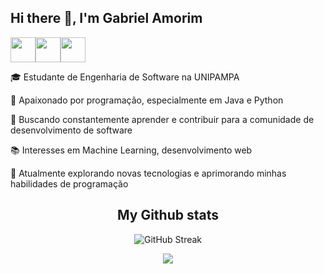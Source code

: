 ## Hi there 👋, I'm Gabriel Amorim
<img loading ="lazy" src="https://cdn.jsdelivr.net/gh/devicons/devicon@latest/icons/java/java-original.svg" width="40" height="40"/><img src="https://cdn.jsdelivr.net/gh/devicons/devicon/icons/git/git-original.svg" width="40" height="40"/><img src="https://cdn.jsdelivr.net/gh/devicons/devicon@latest/icons/python/python-original.svg" width="40" height="40"/>
          

🎓 Estudante de Engenharia de Software na UNIPAMPA

🌟 Apaixonado por programação, especialmente em Java e Python

🚀 Buscando constantemente aprender e contribuir para a comunidade de desenvolvimento de software

📚 Interesses em Machine Learning, desenvolvimento web

🌱 Atualmente explorando novas tecnologias e aprimorando minhas habilidades de programação

<h2 align="center">
My Github stats 
</h3>

<p align="center">
<img src="https://github-readme-streak-stats.herokuapp.com?user=G4morim&theme=graywhite&locale=pt_BR&date_format=j%20M%5B%20Y%5D&mode=weekly&background=000000&border=FFFFFF&stroke=FFFFFF&ring=EBEBEB&fire=EB2623&currStreakNum=FFFFFF&sideNums=FFFFFF&currStreakLabel=FFFFFF&sideLabels=FFFFFF&dates=FFFFFF&excludeDaysLabel=FFFFFF" alt="GitHub Streak" /></p>


<p align="center">
<img align="center" src="https://github-readme-stats.vercel.app/api/top-langs/?username=G4morim&layout=compact&bg_color=0,73FA79,FFFFF,7881FF&theme=graywhite&langs_count=10&exclude_repo=kasweb">
</p>



<!--
**G4morim/G4morim** is a ✨ _special_ ✨ repository because its `README.md` (this file) appears on your GitHub profile.

Here are some ideas to get you started:
<img src ="<i class="devicon-java-plain-wordmark colored"></i>">

- 🔭 I’m currently working on ...
- 🌱 I’m currently learning ...
- 👯 I’m looking to collaborate on ...
- 🤔 I’m looking for help with ...
- 💬 Ask me about ...
- 📫 How to reach me: ...
- 😄 Pronouns: ...
- ⚡ Fun fact: ...
-->

